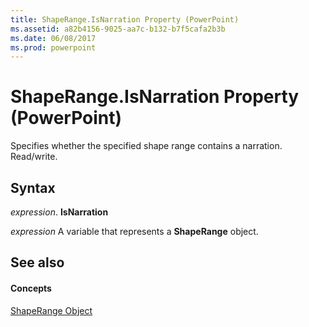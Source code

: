 ```yaml
---
title: ShapeRange.IsNarration Property (PowerPoint)
ms.assetid: a82b4156-9025-aa7c-b132-b7f5cafa2b3b
ms.date: 06/08/2017
ms.prod: powerpoint
---
```



# ShapeRange.IsNarration Property (PowerPoint)

Specifies whether the specified shape range contains a narration. Read/write. 


## Syntax

 _expression_. **IsNarration**

 _expression_ A variable that represents a **ShapeRange** object.


## See also


#### Concepts


[ShapeRange Object](PowerPoint.ShapeRange.md)

